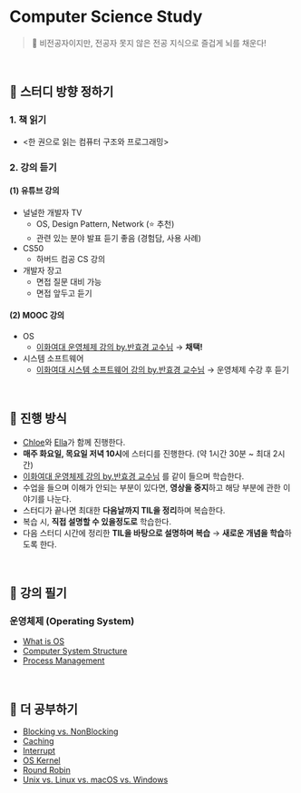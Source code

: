 # Computer Science Study

> 🧠 비전공자이지만, 전공자 못지 않은 전공 지식으로 즐겁게 뇌를 채운다!

<br/>

## 📗 스터디 방향 정하기

### 1. 책 읽기

- <한 권으로 읽는 컴퓨터 구조와 프로그래밍>

### 2. 강의 듣기

#### (1) 유튜브 강의

- 널널한 개발자 TV
  - OS,  Design Pattern, Network (⭐ 추천)
  - 관련 있는 분야 발표 듣기 좋음 (경험담, 사용 사례)
- CS50
  - 하버드 컴공 CS 강의
- 개발자 장고
  - 면접 질문 대비 가능
  - 면접 앞두고 듣기

#### (2) MOOC 강의

- OS
  - [이화여대 운영체제 강의 by.반효경 교수님](http://www.kocw.net/home/cview.do?cid=4b9cd4c7178db077) → **채택!**
- 시스템 소프트웨어
  - [이화여대 시스템 소프트웨어 강의 by.반효경 교수님](http://www.kocw.net/home/cview.do?cid=8562026226b093ea) → 운영체제 수강 후 듣기

<br/>

## 📗 진행 방식

- [Chloe](https://github.com/chloe-codes1)와 [Ella](https://github.com/ella-yschoi)가 함께 진행한다.
- **매주 화요일, 목요일 저녁 10시**에 스터디를 진행한다. (약 1시간 30분 ~ 최대 2시간)
- [이화여대 운영체제 강의 by.반효경 교수님](http://www.kocw.net/home/cview.do?cid=4b9cd4c7178db077) 를 같이 들으며 학습한다.
- 수업을 들으며 이해가 안되는 부분이 있다면, **영상을 중지**하고 해당 부분에 관한 이야기를 나눈다.
- 스터디가 끝나면 최대한 **다음날까지 TIL을 정리**하며 복습한다.
- 복습 시, **직접 설명할 수 있을정도로** 학습한다.
- 다음 스터디 시간에 정리한 **TIL을 바탕으로 설명하며 복습** → **새로운 개념을 학습**하도록 한다.

<br/>

## 📗 강의 필기

### 운영체제 (Operating System)

- [What is OS](/OS/01_What_is_OS.md)
- [Computer System Structure](/OS/02_Computer_System_Structure.md)
- [Process Management](/OS/03_Process_Management.md)

<br/>

## 📗 더 공부하기

- [Blocking vs. NonBlocking](/Deep_Dive/Blocking_NonBlocking.md)
- [Caching](/Deep_Dive/Caching.md)
- [Interrupt](/Deep_Dive/Interrupt.md)
- [OS Kernel](/Deep_Dive/OS_Kernel.md)
- [Round Robin](/Deep_Dive/Round_Robin.md)
- [Unix vs. Linux vs. macOS vs. Windows](/Deep_Dive/Unix_Linux_macOS_Windows.md)
